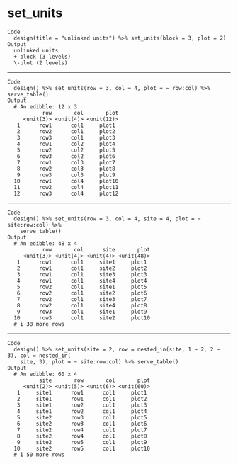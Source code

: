 # set_units

    Code
      design(title = "unlinked units") %>% set_units(block = 3, plot = 2)
    Output
      unlinked units
      +-block (3 levels)
      \-plot (2 levels)

---

    Code
      design() %>% set_units(row = 3, col = 4, plot = ~ row:col) %>% serve_table()
    Output
      # An edibble: 12 x 3
               row       col       plot
         <unit(3)> <unit(4)> <unit(12)>
       1      row1      col1     plot1 
       2      row2      col1     plot2 
       3      row3      col1     plot3 
       4      row1      col2     plot4 
       5      row2      col2     plot5 
       6      row3      col2     plot6 
       7      row1      col3     plot7 
       8      row2      col3     plot8 
       9      row3      col3     plot9 
      10      row1      col4     plot10
      11      row2      col4     plot11
      12      row3      col4     plot12

---

    Code
      design() %>% set_units(row = 3, col = 4, site = 4, plot = ~ site:row:col) %>%
        serve_table()
    Output
      # An edibble: 48 x 4
               row       col      site       plot
         <unit(3)> <unit(4)> <unit(4)> <unit(48)>
       1      row1      col1     site1     plot1 
       2      row1      col1     site2     plot2 
       3      row1      col1     site3     plot3 
       4      row1      col1     site4     plot4 
       5      row2      col1     site1     plot5 
       6      row2      col1     site2     plot6 
       7      row2      col1     site3     plot7 
       8      row2      col1     site4     plot8 
       9      row3      col1     site1     plot9 
      10      row3      col1     site2     plot10
      # i 38 more rows

---

    Code
      design() %>% set_units(site = 2, row = nested_in(site, 1 ~ 2, 2 ~ 3), col = nested_in(
        site, 3), plot = ~ site:row:col) %>% serve_table()
    Output
      # An edibble: 60 x 4
              site       row       col       plot
         <unit(2)> <unit(5)> <unit(6)> <unit(60)>
       1     site1      row1      col1     plot1 
       2     site1      row1      col1     plot2 
       3     site1      row2      col1     plot3 
       4     site1      row2      col1     plot4 
       5     site2      row3      col1     plot5 
       6     site2      row3      col1     plot6 
       7     site2      row4      col1     plot7 
       8     site2      row4      col1     plot8 
       9     site2      row5      col1     plot9 
      10     site2      row5      col1     plot10
      # i 50 more rows

